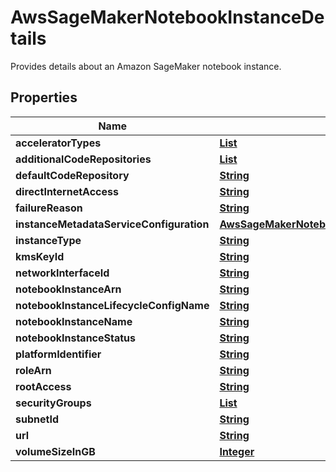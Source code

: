 

# AwsSageMakerNotebookInstanceDetails

 Provides details about an Amazon SageMaker notebook instance. 

## Properties

| Name | Type | Description | Notes |
|------------ | ------------- | ------------- | -------------|
|**acceleratorTypes** | [**List**](List.md) |  |  [optional] |
|**additionalCodeRepositories** | [**List**](List.md) |  |  [optional] |
|**defaultCodeRepository** | [**String**](String.md) |  |  [optional] |
|**directInternetAccess** | [**String**](String.md) |  |  [optional] |
|**failureReason** | [**String**](String.md) |  |  [optional] |
|**instanceMetadataServiceConfiguration** | [**AwsSageMakerNotebookInstanceDetailsInstanceMetadataServiceConfiguration**](AwsSageMakerNotebookInstanceDetailsInstanceMetadataServiceConfiguration.md) |  |  [optional] |
|**instanceType** | [**String**](String.md) |  |  [optional] |
|**kmsKeyId** | [**String**](String.md) |  |  [optional] |
|**networkInterfaceId** | [**String**](String.md) |  |  [optional] |
|**notebookInstanceArn** | [**String**](String.md) |  |  [optional] |
|**notebookInstanceLifecycleConfigName** | [**String**](String.md) |  |  [optional] |
|**notebookInstanceName** | [**String**](String.md) |  |  [optional] |
|**notebookInstanceStatus** | [**String**](String.md) |  |  [optional] |
|**platformIdentifier** | [**String**](String.md) |  |  [optional] |
|**roleArn** | [**String**](String.md) |  |  [optional] |
|**rootAccess** | [**String**](String.md) |  |  [optional] |
|**securityGroups** | [**List**](List.md) |  |  [optional] |
|**subnetId** | [**String**](String.md) |  |  [optional] |
|**url** | [**String**](String.md) |  |  [optional] |
|**volumeSizeInGB** | [**Integer**](Integer.md) |  |  [optional] |




